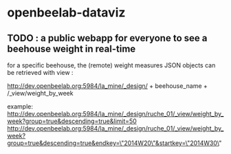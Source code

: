 # openbeelab-dataviz

## TODO : a public webapp for everyone to see a beehouse weight in real-time

for a specific beehouse, the (remote) weight measures JSON objects can be retrieved with view :

http://dev.openbeelab.org:5984/la_mine/_design/ + beehouse_name + /_view/weight_by_week

example:
http://dev.openbeelab.org:5984/la_mine/_design/ruche_01/_view/weight_by_week?group=true&descending=true&limit=50
http://dev.openbeelab.org:5984/la_mine/_design/ruche_01/_view/weight_by_week?group=true&descending=true&endkey=\"2014W20\"&startkey=\"2014W30\"